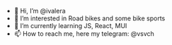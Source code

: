 - 👋 Hi, I’m @ivalera
- 👀 I’m interested in Road bikes and some bike sports
- 🌱 I’m currently learning JS, React, MUI
- 📫 How to reach me, here my telegram: @vsvch

<!---
ivalera/ivalera is a ✨ special ✨ repository because its `README.md` (this file) appears on your GitHub profile.
You can click the Preview link to take a look at your changes.
--->

